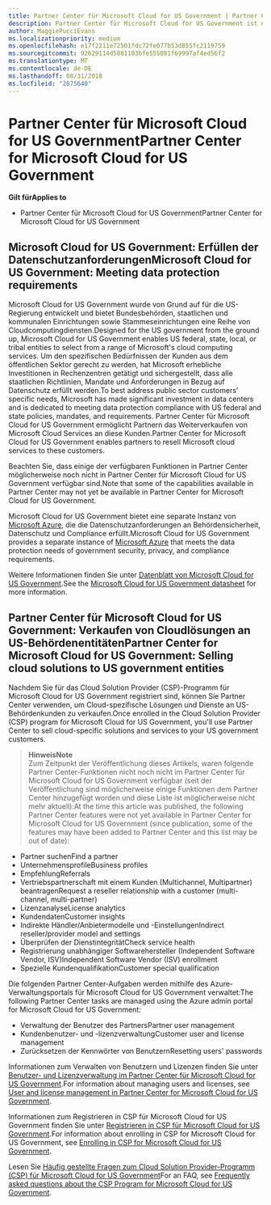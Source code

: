 ```yaml
---
title: Partner Center für Microsoft Cloud for US Government | Partner Center für Microsoft Cloud for US Government
description: Partner Center für Microsoft Cloud for US Government ist das Unternehmensportal für Microsoft-Partner, die Microsoft-Cloudlösungen für Kunden anbieten möchten, die mit Regierungsbehörden in den USA arbeiten.
author: MaggiePucciEvans
ms.localizationpriority: medium
ms.openlocfilehash: e17f2211e72501fdc72fe077b53d855fc2119759
ms.sourcegitcommit: 92629114d5081103bfe555081f69997af4ed56f2
ms.translationtype: MT
ms.contentlocale: de-DE
ms.lasthandoff: 08/31/2018
ms.locfileid: "2875640"
---
```

# <a name="partner-center-for-microsoft-cloud-for-us-government"></a><span data-ttu-id="1c565-103">Partner Center für Microsoft Cloud for US Government</span><span class="sxs-lookup"><span data-stu-id="1c565-103">Partner Center for Microsoft Cloud for US Government</span></span>

**<span data-ttu-id="1c565-104">Gilt für</span><span class="sxs-lookup"><span data-stu-id="1c565-104">Applies to</span></span>**

-  <span data-ttu-id="1c565-105">Partner Center für Microsoft Cloud for US Government</span><span class="sxs-lookup"><span data-stu-id="1c565-105">Partner Center for Microsoft Cloud for US Government</span></span>

## <a name="microsoft-cloud-for-us-government-meeting-data-protection-requirements"></a><span data-ttu-id="1c565-106">Microsoft Cloud for US Government: Erfüllen der Datenschutzanforderungen</span><span class="sxs-lookup"><span data-stu-id="1c565-106">Microsoft Cloud for US Government: Meeting data protection requirements</span></span> 

<span data-ttu-id="1c565-107">Microsoft Cloud for US Government wurde von Grund auf für die US-Regierung entwickelt und bietet Bundesbehörden, staatlichen und kommunalen Einrichtungen sowie Stammeseinrichtungen eine Reihe von Cloudcomputingdiensten.</span><span class="sxs-lookup"><span data-stu-id="1c565-107">Designed for the US government from the ground up, Microsoft Cloud for US Government enables US federal, state, local, or tribal entities to select from a range of Microsoft's cloud computing services.</span></span> <span data-ttu-id="1c565-108">Um den spezifischen Bedürfnissen der Kunden aus dem öffentlichen Sektor gerecht zu werden, hat Microsoft erhebliche Investitionen in Rechenzentren getätigt und sichergestellt, dass alle staatlichen Richtlinien, Mandate und Anforderungen in Bezug auf Datenschutz erfüllt werden.</span><span class="sxs-lookup"><span data-stu-id="1c565-108">To best address public sector customers’ specific needs, Microsoft has made significant investment in data centers and is dedicated to meeting data protection compliance with US federal and state policies, mandates, and requirements.</span></span> <span data-ttu-id="1c565-109">Partner Center für Microsoft Cloud for US Government ermöglicht Partnern das Weiterverkaufen von Microsoft Cloud Services an diese Kunden.</span><span class="sxs-lookup"><span data-stu-id="1c565-109">Partner Center for Microsoft Cloud for US Government enables partners to resell Microsoft cloud services to these customers.</span></span>

<span data-ttu-id="1c565-110">Beachten Sie, dass einige der verfügbaren Funktionen in Partner Center möglicherweise noch nicht in Partner Center für Microsoft Cloud for US Government verfügbar sind.</span><span class="sxs-lookup"><span data-stu-id="1c565-110">Note that some of the capabilities available in Partner Center may not yet be available in Partner Center for Microsoft Cloud for US Government.</span></span>

<span data-ttu-id="1c565-111">Microsoft Cloud for US Government bietet eine separate Instanz von [Microsoft Azure](https://azure.microsoft.com/en-us/overview/clouds/government/), die die Datenschutzanforderungen an Behördensicherheit, Datenschutz und Compliance erfüllt.</span><span class="sxs-lookup"><span data-stu-id="1c565-111">Microsoft Cloud for US Government provides a separate instance of [Microsoft Azure](https://azure.microsoft.com/en-us/overview/clouds/government/) that meets the data protection needs of government security, privacy, and compliance requirements.</span></span> 

<span data-ttu-id="1c565-112">Weitere Informationen finden Sie unter [Datenblatt von Microsoft Cloud for US Government](http://download.microsoft.com/download/C/9/C/C9CA3002-DFC4-4ADA-841F-DF42AEC042FB/Microsoft_Azure_Government_Datasheet_EN_US.PDF).</span><span class="sxs-lookup"><span data-stu-id="1c565-112">See the [Microsoft Cloud for US Government datasheet](http://download.microsoft.com/download/C/9/C/C9CA3002-DFC4-4ADA-841F-DF42AEC042FB/Microsoft_Azure_Government_Datasheet_EN_US.PDF) for more information.</span></span>

## <a name="partner-center-for-microsoft-cloud-for-us-government-selling-cloud-solutions-to-us-government-entities"></a><span data-ttu-id="1c565-113">Partner Center für Microsoft Cloud for US Government: Verkaufen von Cloudlösungen an US-Behördenentitäten</span><span class="sxs-lookup"><span data-stu-id="1c565-113">Partner Center for Microsoft Cloud for US Government: Selling cloud solutions to US government entities</span></span>

<span data-ttu-id="1c565-114">Nachdem Sie für das Cloud Solution Provider (CSP)-Programm für Microsoft Cloud for US Government registriert sind, können Sie Partner Center verwenden, um Cloud-spezifische Lösungen und Dienste an US-Behördenkunden zu verkaufen.</span><span class="sxs-lookup"><span data-stu-id="1c565-114">Once enrolled in the Cloud Solution Provider (CSP) program for Microsoft Cloud for US Government, you'll use Partner Center to sell cloud-specific solutions and services to your US government customers.</span></span> 

>**<span data-ttu-id="1c565-115">Hinweis</span><span class="sxs-lookup"><span data-stu-id="1c565-115">Note</span></span>**<br>
<span data-ttu-id="1c565-116">Zum Zeitpunkt der Veröffentlichung dieses Artikels, waren folgende Partner Center-Funktionen nicht noch nicht im Partner Center für Microsoft Cloud for US Government verfügbar (seit der Veröffentlichung sind möglicherweise einige Funktionen dem Partner Center hinzugefügt worden und diese Liste ist möglicherweise nicht mehr aktuell):</span><span class="sxs-lookup"><span data-stu-id="1c565-116">At the time this article was published, the following Partner Center features were not yet available in Partner Center for Microsoft Cloud for US Government (since publication, some of the features may have been added to Partner Center and this list may be out of date):</span></span>

- <span data-ttu-id="1c565-117">Partner suchen</span><span class="sxs-lookup"><span data-stu-id="1c565-117">Find a partner</span></span>
- <span data-ttu-id="1c565-118">Unternehmensprofile</span><span class="sxs-lookup"><span data-stu-id="1c565-118">Business profiles</span></span>
- <span data-ttu-id="1c565-119">Empfehlung</span><span class="sxs-lookup"><span data-stu-id="1c565-119">Referrals</span></span>
- <span data-ttu-id="1c565-120">Vertriebspartnerschaft mit einem Kunden (Multichannel, Multipartner) beantragen</span><span class="sxs-lookup"><span data-stu-id="1c565-120">Request a reseller relationship with a customer (multi-channel, multi-partner)</span></span>
- <span data-ttu-id="1c565-121">Lizenzanalyse</span><span class="sxs-lookup"><span data-stu-id="1c565-121">License analytics</span></span>
- <span data-ttu-id="1c565-122">Kundendaten</span><span class="sxs-lookup"><span data-stu-id="1c565-122">Customer insights</span></span>
- <span data-ttu-id="1c565-123">Indirekte Händler/Anbietermodelle und -Einstellungen</span><span class="sxs-lookup"><span data-stu-id="1c565-123">Indirect reseller/provider model and settings</span></span>
- <span data-ttu-id="1c565-124">Überprüfen der Dienstintegrität</span><span class="sxs-lookup"><span data-stu-id="1c565-124">Check service health</span></span>
- <span data-ttu-id="1c565-125">Registrierung unabhängiger Softwarehersteller (Independent Software Vendor, ISV)</span><span class="sxs-lookup"><span data-stu-id="1c565-125">Independent Software Vendor (ISV) enrollment</span></span>
- <span data-ttu-id="1c565-126">Spezielle Kundenqualifikation</span><span class="sxs-lookup"><span data-stu-id="1c565-126">Customer special qualification</span></span>

<span data-ttu-id="1c565-127">Die folgenden Partner Center-Aufgaben werden mithilfe des Azure-Verwaltungsportals für Microsoft Cloud for US Government verwaltet:</span><span class="sxs-lookup"><span data-stu-id="1c565-127">The following Partner Center tasks are managed using the Azure admin portal for Microsoft Cloud for US Government:</span></span> 

-   <span data-ttu-id="1c565-128">Verwaltung der Benutzer des Partners</span><span class="sxs-lookup"><span data-stu-id="1c565-128">Partner user management</span></span>
-   <span data-ttu-id="1c565-129">Kundenbenutzer- und -lizenzverwaltung</span><span class="sxs-lookup"><span data-stu-id="1c565-129">Customer user and license management</span></span>
-   <span data-ttu-id="1c565-130">Zurücksetzen der Kennwörter von Benutzern</span><span class="sxs-lookup"><span data-stu-id="1c565-130">Resetting users' passwords</span></span>

<span data-ttu-id="1c565-131">Informationen zum Verwalten von Benutzern und Lizenzen finden Sie unter [Benutzer- und Lizenzverwaltung im Partner Center für Microsoft Cloud for US Government](user-management-in-partner-center-for-microsoft-us-govt-cloud.md).</span><span class="sxs-lookup"><span data-stu-id="1c565-131">For information about managing users and licenses, see [User and license management in Partner Center for Microsoft Cloud for US Government](user-management-in-partner-center-for-microsoft-us-govt-cloud.md).</span></span>

<span data-ttu-id="1c565-132">Informationen zum Registrieren in CSP für Microsoft Cloud for US Government finden Sie unter [Registrieren in CSP für Microsoft Cloud for US Government](enroll-in-csp-for-microsoft-us-govt-cloud.md).</span><span class="sxs-lookup"><span data-stu-id="1c565-132">For information about enrolling in CSP for Microsoft Cloud for US Government, see [Enrolling in CSP for Microsoft Cloud for US Government](enroll-in-csp-for-microsoft-us-govt-cloud.md).</span></span>

<span data-ttu-id="1c565-133">Lesen Sie [Häufig gestellte Fragen zum Cloud Solution Provider-Programm (CSP) für Microsoft Cloud for US Government](faq-for-us-govt-cloud.md)</span><span class="sxs-lookup"><span data-stu-id="1c565-133">For an FAQ, see [Frequently asked questions about the CSP Program for Microsoft Cloud for US Government](faq-for-us-govt-cloud.md).</span></span>